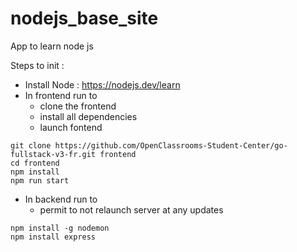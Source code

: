 # nodejs_base_site

App to learn node js


Steps to init : 
- Install Node : https://nodejs.dev/learn
- In frontend run to 
    * clone the frontend
    * install all dependencies
    * launch fontend

```
git clone https://github.com/OpenClassrooms-Student-Center/go-fullstack-v3-fr.git frontend
cd frontend
npm install
npm run start
```
- In backend run to
    * permit to not relaunch server at any updates
```
npm install -g nodemon
npm install express
```